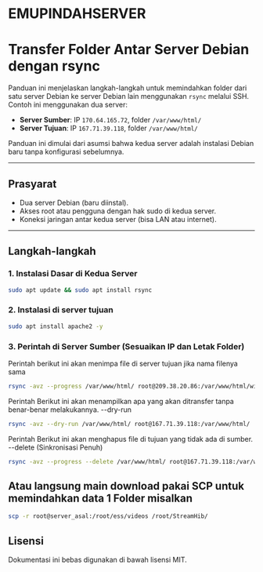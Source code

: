 # EMUPINDAHSERVER
# Transfer Folder Antar Server Debian dengan rsync

Panduan ini menjelaskan langkah-langkah untuk memindahkan folder dari satu server Debian ke server Debian lain menggunakan `rsync` melalui SSH. Contoh ini menggunakan dua server:
- **Server Sumber**: IP `170.64.165.72`, folder `/var/www/html/`
- **Server Tujuan**: IP `167.71.39.118`, folder `/var/www/html/`

Panduan ini dimulai dari asumsi bahwa kedua server adalah instalasi Debian baru tanpa konfigurasi sebelumnya.

---

## Prasyarat
- Dua server Debian (baru diinstal).
- Akses root atau pengguna dengan hak sudo di kedua server.
- Koneksi jaringan antar kedua server (bisa LAN atau internet).

---

## Langkah-langkah

### 1. Instalasi Dasar di Kedua Server
```bash
sudo apt update && sudo apt install rsync

```
### 2. Instalasi di server tujuan
```bash 
sudo apt install apache2 -y

```
### 3. Perintah di Server Sumber (Sesuaikan IP dan Letak Folder)
Perintah berikut ini akan menimpa file di server tujuan jika nama filenya sama 
```bash
rsync -avz --progress /var/www/html/ root@209.38.20.86:/var/www/html/winser/

```
Perintah Berikut ini akan menampilkan apa yang akan ditransfer tanpa benar-benar melakukannya. --dry-run
```bash 
rsync -avz --dry-run /var/www/html/ root@167.71.39.118:/var/www/html/

```
Perintah Berikut ini akan menghapus file di tujuan yang tidak ada di sumber. --delete (Sinkronisasi Penuh)
```bash 
rsync -avz --progress --delete /var/www/html/ root@167.71.39.118:/var/www/html/

```
## Atau langsung main download pakai SCP untuk memindahkan data 1 Folder misalkan
```bash
scp -r root@server_asal:/root/ess/videos /root/StreamHib/

```
## Lisensi
Dokumentasi ini bebas digunakan di bawah lisensi MIT.
